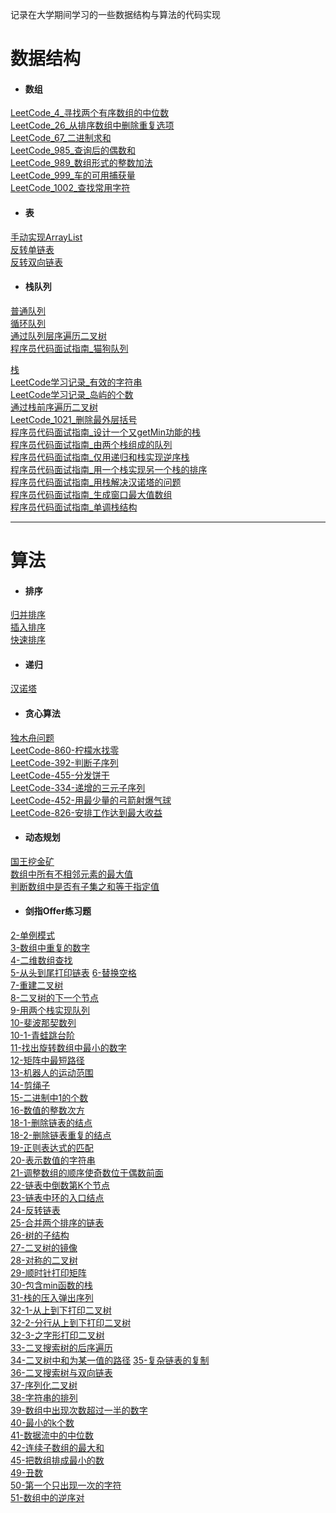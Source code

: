 记录在大学期间学习的一些数据结构与算法的代码实现

# 数据结构
- #### 数组   
[LeetCode_4_寻找两个有序数组的中位数](https://github.com/chenyongda2018/DataStructure-Algorithm/blob/master/LeetCode/%E5%AF%BB%E6%89%BE%E4%B8%A4%E4%B8%AA%E6%9C%89%E5%BA%8F%E6%95%B0%E7%BB%84%E7%9A%84%E4%B8%AD%E4%BD%8D%E6%95%B0_4/Solution.java)  
[LeetCode_26_从排序数组中删除重复选项](https://github.com/chenyongda2018/DataStructure-Algorithm/blob/master/LeetCode/%E4%BB%8E%E6%8E%92%E5%BA%8F%E6%95%B0%E7%BB%84%E4%B8%AD%E5%88%A0%E9%99%A4%E9%87%8D%E5%A4%8D%E9%A1%B9_26/Main.java)    
[LeetCode_67_二进制求和](https://github.com/chenyongda2018/DataStructure-Algorithm/blob/master/LeetCode/%E4%BA%8C%E8%BF%9B%E5%88%B6%E6%B1%82%E5%92%8C_67/Solution.java)  
[LeetCode_985_查询后的偶数和](https://github.com/chenyongda2018/DataStructure-Algorithm/blob/master/LeetCode/%E6%9F%A5%E8%AF%A2%E5%90%8E%E7%9A%84%E5%81%B6%E6%95%B0%E5%92%8C_985/Solution.java)    
[LeetCode_989_数组形式的整数加法](https://github.com/chenyongda2018/DataStructure-Algorithm/blob/master/LeetCode/%E6%95%B0%E7%BB%84%E5%BD%A2%E5%BC%8F%E7%9A%84%E6%95%B4%E6%95%B0%E5%8A%A0%E6%B3%95_989/Solution.java)  
[LeetCode_999_车的可用捕获量](https://github.com/chenyongda2018/DataStructure-Algorithm/blob/master/LeetCode/%E8%BD%A6%E7%9A%84%E5%8F%AF%E7%94%A8%E6%8D%95%E8%8E%B7%E9%87%8F_999/Solution.java)      
[LeetCode_1002_查找常用字符](https://github.com/chenyongda2018/DataStructure-Algorithm/blob/master/LeetCode/%E6%9F%A5%E6%89%BE%E5%B8%B8%E7%94%A8%E5%AD%97%E7%AC%A6_1002/Solution.java)  
- #### 表
[手动实现ArrayList](https://github.com/chenyongda2018/DataStructure-Algorithm/blob/master/src/DataStructure_List/MyArrayList.java)  
[反转单链表](https://github.com/chenyongda2018/DataStructure-Algorithm/blob/master/src/DataStructure_List/ReverseList.java)   
[反转双向链表](https://github.com/chenyongda2018/DataStructure-Algorithm/blob/master/src/DataStructure_List/ReverseDListNode.java)   
- #### 栈队列  
[普通队列](https://github.com/chenyongda2018/DataStructure-Algorithm/blob/master/src/DataStructure_Queue/MyQueue.java)  
[循环队列](https://github.com/chenyongda2018/DataStructure-Algorithm/blob/master/src/DataStructure_Queue/CircularQueue.java)  
[通过队列层序遍历二叉树](https://github.com/chenyongda2018/DataStructure-Algorithm/blob/master/src/DataStructure_Tree/Traversing_LevelOrder.java)  
[程序员代码面试指南_猫狗队列](https://github.com/chenyongda2018/DataStructure-Algorithm/blob/master/%E7%A8%8B%E5%BA%8F%E5%91%98%E4%BB%A3%E7%A0%81%E9%9D%A2%E8%AF%95%E6%8C%87%E5%8D%97/Chapter_1_%E6%A0%88%E9%98%9F%E5%88%97/T_4_%E7%8C%AB%E7%8B%97%E9%98%9F%E5%88%97/DogCatQueue.java)  


[栈](https://github.com/chenyongda2018/DataStructure-Algorithm/blob/master/src/DataStructure_Stack/MyStack.java)  
[LeetCode学习记录_有效的字符串](https://github.com/chenyongda2018/DataStructure-Algorithm/blob/master/src/DataStructure_Stack/%E6%9C%89%E6%95%88%E7%9A%84%E7%AC%A6%E5%8F%B7.md)  
[LeetCode学习记录_岛屿的个数](https://github.com/chenyongda2018/DataStructure-Algorithm/blob/master/src/DataStructure_Stack/%E5%B2%9B%E5%B1%BF%E7%9A%84%E4%B8%AA%E6%95%B0.md)  
[通过栈前序遍历二叉树](https://github.com/chenyongda2018/DataStructure-Algorithm/blob/master/src/DataStructure_Tree/Traversing_Preorder_1.java)   
[LeetCode_1021_删除最外层括号](https://github.com/chenyongda2018/DataStructure-Algorithm/blob/master/LeetCode/%E5%88%A0%E9%99%A4%E6%9C%80%E5%A4%96%E5%B1%82%E6%8B%AC%E5%8F%B7_1021/Solution.java)  
[程序员代码面试指南_设计一个又getMin功能的栈](https://github.com/chenyongda2018/DataStructure-Algorithm/blob/master/%E7%A8%8B%E5%BA%8F%E5%91%98%E4%BB%A3%E7%A0%81%E9%9D%A2%E8%AF%95%E6%8C%87%E5%8D%97/Chapter_1_%E6%A0%88%E9%98%9F%E5%88%97/T_1_%E8%AE%BE%E8%AE%A1%E4%B8%80%E4%B8%AA%E5%8F%88getMin%E5%8A%9F%E8%83%BD%E7%9A%84%E6%A0%88/MyStack.java)  
[程序员代码面试指南_由两个栈组成的队列](https://github.com/chenyongda2018/DataStructure-Algorithm/blob/master/%E7%A8%8B%E5%BA%8F%E5%91%98%E4%BB%A3%E7%A0%81%E9%9D%A2%E8%AF%95%E6%8C%87%E5%8D%97/Chapter_1_%E6%A0%88%E9%98%9F%E5%88%97/T_2_%E7%94%B1%E4%B8%A4%E4%B8%AA%E6%A0%88%E7%BB%84%E6%88%90%E7%9A%84%E9%98%9F%E5%88%97/MyQueue.java)  
[程序员代码面试指南_仅用递归和栈实现逆序栈](https://github.com/chenyongda2018/DataStructure-Algorithm/blob/master/%E7%A8%8B%E5%BA%8F%E5%91%98%E4%BB%A3%E7%A0%81%E9%9D%A2%E8%AF%95%E6%8C%87%E5%8D%97/Chapter_1_%E6%A0%88%E9%98%9F%E5%88%97/%E4%BB%85%E7%94%A8%E9%80%92%E5%BD%92%E5%92%8C%E6%A0%88%E5%AE%9E%E7%8E%B0%E9%80%86%E5%BA%8F%E6%A0%88/Solution.java)  
[程序员代码面试指南_用一个栈实现另一个栈的排序](https://github.com/chenyongda2018/DataStructure-Algorithm/blob/master/%E7%A8%8B%E5%BA%8F%E5%91%98%E4%BB%A3%E7%A0%81%E9%9D%A2%E8%AF%95%E6%8C%87%E5%8D%97/Chapter_1_%E6%A0%88%E9%98%9F%E5%88%97/T_5_%E7%94%A8%E4%B8%80%E4%B8%AA%E6%A0%88%E5%AE%9E%E7%8E%B0%E5%8F%A6%E4%B8%80%E4%B8%AA%E6%A0%88%E7%9A%84%E6%8E%92%E5%BA%8F/Solution.java)  
[程序员代码面试指南_用栈解决汉诺塔的问题](https://github.com/chenyongda2018/DataStructure-Algorithm/blob/master/%E7%A8%8B%E5%BA%8F%E5%91%98%E4%BB%A3%E7%A0%81%E9%9D%A2%E8%AF%95%E6%8C%87%E5%8D%97/Chapter_1_%E6%A0%88%E9%98%9F%E5%88%97/T_6_%E7%94%A8%E6%A0%88%E8%A7%A3%E5%86%B3%E6%B1%89%E8%AF%BA%E5%A1%94%E7%9A%84%E9%97%AE%E9%A2%98/Solution.java)  
[程序员代码面试指南_生成窗口最大值数组](https://github.com/chenyongda2018/DataStructure-Algorithm/blob/master/%E7%A8%8B%E5%BA%8F%E5%91%98%E4%BB%A3%E7%A0%81%E9%9D%A2%E8%AF%95%E6%8C%87%E5%8D%97/Chapter_1_%E6%A0%88%E9%98%9F%E5%88%97/T_7_%E7%94%9F%E6%88%90%E7%AA%97%E5%8F%A3%E6%9C%80%E5%A4%A7%E5%80%BC%E6%95%B0%E7%BB%84/Solution.java)  
[程序员代码面试指南_单调栈结构](https://github.com/chenyongda2018/DataStructure-Algorithm/blob/master/%E7%A8%8B%E5%BA%8F%E5%91%98%E4%BB%A3%E7%A0%81%E9%9D%A2%E8%AF%95%E6%8C%87%E5%8D%97/Chapter_1_%E6%A0%88%E9%98%9F%E5%88%97/T_8_%E5%8D%95%E8%B0%83%E6%A0%88%E7%BB%93%E6%9E%84/Solution.java)  

--- 

# 算法  
- #### 排序  
[归并排序](https://github.com/chenyongda2018/DataStructure-Algorithm/blob/master/src/DataStructure_Sort/MergeSort.java)  
[插入排序](https://github.com/chenyongda2018/DataStructure-Algorithm/blob/master/src/DataStructure_Sort/InsertSort.java)    
[快速排序](https://github.com/chenyongda2018/DataStructure-Algorithm/blob/master/src/DataStructure_Sort/QuickSort.java)  
- #### 递归
[汉诺塔](https://github.com/chenyongda2018/DataStructure-Algorithm/blob/master/%E7%AE%97%E6%B3%95%E5%88%86%E6%9E%90%E4%B8%8E%E8%AE%BE%E8%AE%A1/T_1_%E6%B1%89%E8%AF%BA%E5%A1%94/Solution.java)  
- #### 贪心算法
[独木舟问题](https://github.com/chenyongda2018/DataStructure-Algorithm/blob/master/%E7%AE%97%E6%B3%95%E5%88%86%E6%9E%90%E4%B8%8E%E8%AE%BE%E8%AE%A1/T_2_%E7%8B%AC%E6%9C%A8%E8%88%9F%E9%97%AE%E9%A2%98/Solution.java)  
[LeetCode-860-柠檬水找零](https://github.com/chenyongda2018/DataStructure-Algorithm/blob/master/LeetCode/%E8%B4%AA%E5%BF%83%E7%AE%97%E6%B3%95_1_%E6%9F%A0%E6%AA%AC%E6%B0%B4%E6%89%BE%E9%9B%B6/Solution.java)  
[LeetCode-392-判断子序列](https://github.com/chenyongda2018/DataStructure-Algorithm/blob/master/LeetCode/%E8%B4%AA%E5%BF%83%E7%AE%97%E6%B3%95_2_%E5%88%A4%E6%96%AD%E5%AD%90%E5%BA%8F%E5%88%97/Solution.java)  
[LeetCode-455-分发饼干](https://github.com/chenyongda2018/DataStructure-Algorithm/blob/master/LeetCode/%E8%B4%AA%E5%BF%83%E7%AE%97%E6%B3%95_3_%E5%88%86%E5%8F%91%E9%A5%BC%E5%B9%B2/Solution.java)  
[LeetCode-334-递增的三元子序列](https://github.com/chenyongda2018/DataStructure-Algorithm/blob/master/%E7%AE%97%E6%B3%95%E5%88%86%E6%9E%90%E4%B8%8E%E8%AE%BE%E8%AE%A1/%E8%B4%AA%E5%BF%83%E7%AE%97%E6%B3%95/T_334_%E9%80%92%E5%A2%9E%E7%9A%84%E4%B8%89%E5%85%83%E5%AD%90%E5%BA%8F%E5%88%97/Solution.java)  
[LeetCode-452-用最少量的弓箭射爆气球](https://github.com/chenyongda2018/DataStructure-Algorithm/blob/master/%E7%AE%97%E6%B3%95%E5%88%86%E6%9E%90%E4%B8%8E%E8%AE%BE%E8%AE%A1/%E8%B4%AA%E5%BF%83%E7%AE%97%E6%B3%95/T_452_%E7%94%A8%E6%9C%80%E5%B0%91%E9%87%8F%E7%9A%84%E7%AE%AD%E5%BC%95%E7%88%86%E6%B0%94%E7%90%83/Solution.java)  
[LeetCode-826-安排工作达到最大收益](https://github.com/chenyongda2018/DataStructure-Algorithm/blob/master/%E7%AE%97%E6%B3%95%E5%88%86%E6%9E%90%E4%B8%8E%E8%AE%BE%E8%AE%A1/%E8%B4%AA%E5%BF%83%E7%AE%97%E6%B3%95/T_826_%E5%AE%89%E6%8E%92%E5%B7%A5%E4%BD%9C%E8%BE%BE%E5%88%B0%E6%9C%80%E5%A4%A7%E6%94%B6%E7%9B%8A/Solution.java)  

- #### 动态规划
[国王挖金矿](https://github.com/chenyongda2018/DataStructure-Algorithm/blob/master/%E7%AE%97%E6%B3%95%E5%88%86%E6%9E%90%E4%B8%8E%E8%AE%BE%E8%AE%A1/T_3_%E5%9B%BD%E7%8E%8B%E6%8C%96%E9%87%91%E7%9F%BF%E9%97%AE%E9%A2%98/Solution.java)  
[数组中所有不相邻元素的最大值](https://github.com/chenyongda2018/DataStructure-Algorithm/blob/master/%E7%AE%97%E6%B3%95%E5%88%86%E6%9E%90%E4%B8%8E%E8%AE%BE%E8%AE%A1/%E5%8A%A8%E6%80%81%E8%A7%84%E5%88%92/T_1_%E4%B8%8D%E7%9B%B8%E9%82%BB%E5%85%83%E7%B4%A0%E4%B9%8B%E5%92%8C%E7%9A%84%E6%9C%80%E5%A4%A7%E5%80%BC/Solution.java)  
[判断数组中是否有子集之和等于指定值](https://github.com/chenyongda2018/DataStructure-Algorithm/blob/master/%E7%AE%97%E6%B3%95%E5%88%86%E6%9E%90%E4%B8%8E%E8%AE%BE%E8%AE%A1/%E5%8A%A8%E6%80%81%E8%A7%84%E5%88%92/T_2_%E5%AD%90%E9%9B%86%E4%B9%8B%E5%92%8C%E7%AD%89%E4%BA%8E%E6%8C%87%E5%AE%9A%E5%80%BC/Solution.java)  


- #### 剑指Offer练习题
[2-单例模式](https://github.com/chenyongda2018/DataStructure-Algorithm/tree/master/%E5%89%91%E6%8C%87Offer/T2_%E5%AE%9E%E7%8E%B0SingleTon%E6%A8%A1%E5%BC%8F)  
[3-数组中重复的数字](https://github.com/chenyongda2018/DataStructure-Algorithm/blob/master/%E5%89%91%E6%8C%87Offer/T3_%E6%95%B0%E7%BB%84%E4%B8%AD%E9%87%8D%E5%A4%8D%E7%9A%84%E6%95%B0%E5%AD%97/Main.java)  
[4-二维数组查找](https://github.com/chenyongda2018/DataStructure-Algorithm/tree/master/%E5%89%91%E6%8C%87Offer/T3_%E4%BA%8C%E7%BB%B4%E6%95%B0%E7%BB%84%E6%9F%A5%E6%89%BE)    
[5-从头到尾打印链表](https://github.com/chenyongda2018/DataStructure-Algorithm/tree/master/%E5%89%91%E6%8C%87Offer/T5_%E4%BB%8E%E5%B0%BE%E5%88%B0%E5%A4%B4%E6%89%93%E5%8D%B0%E9%93%BE%E8%A1%A8)
[6-替换空格](https://github.com/chenyongda2018/DataStructure-Algorithm/tree/master/%E5%89%91%E6%8C%87Offer/T4_%E6%9B%BF%E6%8D%A2%E7%A9%BA%E6%A0%BC)  
[7-重建二叉树](https://github.com/chenyongda2018/DataStructure-Algorithm/blob/master/%E5%89%91%E6%8C%87Offer/T7_%E9%87%8D%E5%BB%BA%E4%BA%8C%E5%8F%89%E6%A0%91/Main.java)  
[8-二叉树的下一个节点](https://github.com/chenyongda2018/DataStructure-Algorithm/blob/master/%E5%89%91%E6%8C%87Offer/T8_%E4%BA%8C%E5%8F%89%E6%A0%91%E7%9A%84%E4%B8%8B%E4%B8%80%E4%B8%AA%E8%8A%82%E7%82%B9/Main.java)    
[9-用两个栈实现队列](https://github.com/chenyongda2018/DataStructure-Algorithm/blob/master/%E5%89%91%E6%8C%87Offer/T9_%E7%94%A8%E4%B8%A4%E4%B8%AA%E6%A0%88%E5%AE%9E%E7%8E%B0%E9%98%9F%E5%88%97/StackQueue.java)    
[10-斐波那契数列](https://github.com/chenyongda2018/DataStructure-Algorithm/blob/master/%E5%89%91%E6%8C%87Offer/T_10_1_%E6%96%90%E6%B3%A2%E9%82%A3%E5%A5%91%E6%95%B0%E5%88%97/Solution.java)    
[10-1-青蛙跳台阶](https://github.com/chenyongda2018/DataStructure-Algorithm/blob/master/%E5%89%91%E6%8C%87Offer/T_10_2_%E9%9D%92%E8%9B%99%E8%B7%B3%E5%8F%B0%E9%98%B6/Solution.java)   
[11-找出旋转数组中最小的数字](https://github.com/chenyongda2018/DataStructure-Algorithm/blob/master/%E5%89%91%E6%8C%87Offer/T_11_%E6%89%BE%E5%87%BA%E6%97%8B%E8%BD%AC%E6%95%B0%E7%BB%84%E7%9A%84%E6%9C%80%E5%B0%8F%E6%95%B0%E5%AD%97/Solution.java)  
[12-矩阵中最短路径](https://github.com/chenyongda2018/DataStructure-Algorithm/blob/master/%E5%89%91%E6%8C%87Offer/T_12_%E7%9F%A9%E9%98%B5%E4%B8%AD%E7%9A%84%E8%B7%AF%E5%BE%84/Solution.java)  
[13-机器人的运动范围](https://github.com/chenyongda2018/DataStructure-Algorithm/blob/master/%E5%89%91%E6%8C%87Offer/T_13_%E6%9C%BA%E5%99%A8%E4%BA%BA%E7%9A%84%E8%BF%90%E5%8A%A8%E8%8C%83%E5%9B%B4/Solution.java)  
[14-剪绳子](https://github.com/chenyongda2018/DataStructure-Algorithm/blob/master/%E5%89%91%E6%8C%87Offer/T_14_%E5%89%AA%E7%BB%B3%E5%AD%90/Solution.java)  
[15-二进制中1的个数](https://github.com/chenyongda2018/DataStructure-Algorithm/blob/master/%E5%89%91%E6%8C%87Offer/T_15_%E4%BA%8C%E8%BF%9B%E5%88%B6%E4%B8%AD1%E7%9A%84%E4%B8%AA%E6%95%B0/Solution.java)  
[16-数值的整数次方](https://github.com/chenyongda2018/DataStructure-Algorithm/blob/master/%E5%89%91%E6%8C%87Offer/T_16_%E6%95%B0%E5%80%BC%E7%9A%84%E6%95%B4%E6%95%B0%E6%AC%A1%E6%96%B9/Solution.java)  
[18-1-删除链表的结点](https://github.com/chenyongda2018/DataStructure-Algorithm/blob/master/%E5%89%91%E6%8C%87Offer/T_18_1_%E5%88%A0%E9%99%A4%E9%93%BE%E8%A1%A8%E7%9A%84%E8%8A%82%E7%82%B9/Solution.java)  
[18-2-删除链表重复的结点](https://github.com/chenyongda2018/DataStructure-Algorithm/blob/master/%E5%89%91%E6%8C%87Offer/T_18_2_%E5%88%A0%E9%99%A4%E9%93%BE%E8%A1%A8%E4%B8%AD%E9%87%8D%E5%A4%8D%E7%9A%84%E8%8A%82%E7%82%B9/Solution.java)  
[19-正则表达式的匹配](https://github.com/chenyongda2018/DataStructure-Algorithm/blob/master/%E5%89%91%E6%8C%87Offer/T_19_%E6%AD%A3%E5%88%99%E8%A1%A8%E8%BE%BE%E5%BC%8F%E5%8C%B9%E9%85%8D/Solution.java)  
[20-表示数值的字符串](https://github.com/chenyongda2018/DataStructure-Algorithm/blob/master/%E5%89%91%E6%8C%87Offer/T_20_%E8%A1%A8%E7%A4%BA%E6%95%B0%E5%80%BC%E7%9A%84%E5%AD%97%E7%AC%A6%E4%B8%B2/Solution.java)  
[21-调整数组的顺序使奇数位于偶数前面](https://github.com/chenyongda2018/DataStructure-Algorithm/blob/master/%E5%89%91%E6%8C%87Offer/T_21_%E8%B0%83%E6%95%B4%E6%95%B0%E7%BB%84%E9%A1%BA%E5%BA%8F%E4%BD%BF%E5%A5%87%E6%95%B0%E4%BD%8D%E4%BA%8E%E5%81%B6%E6%95%B0%E5%89%8D%E9%9D%A2/Solution.java)  
[22-链表中倒数第K个节点](https://github.com/chenyongda2018/DataStructure-Algorithm/blob/master/%E5%89%91%E6%8C%87Offer/T_22_%E9%93%BE%E8%A1%A8%E4%B8%AD%E5%80%92%E6%95%B0%E7%AC%ACK%E4%B8%AA%E8%8A%82%E7%82%B9/Solution.java)  
[23-链表中环的入口结点](https://github.com/chenyongda2018/DataStructure-Algorithm/blob/master/%E5%89%91%E6%8C%87Offer/T_23_%E9%93%BE%E8%A1%A8%E4%B8%AD%E7%8E%AF%E7%9A%84%E5%85%A5%E5%8F%A3%E7%BB%93%E7%82%B9/Solution.java)  
[24-反转链表](https://github.com/chenyongda2018/DataStructure-Algorithm/blob/master/%E5%89%91%E6%8C%87Offer/T_24_%E5%8F%8D%E8%BD%AC%E9%93%BE%E8%A1%A8/Solution.java)  
[25-合并两个排序的链表](https://github.com/chenyongda2018/DataStructure-Algorithm/blob/master/%E5%89%91%E6%8C%87Offer/T_24_%E5%8F%8D%E8%BD%AC%E9%93%BE%E8%A1%A8/Solution.java)  
[26-树的子结构](https://github.com/chenyongda2018/DataStructure-Algorithm/blob/master/%E5%89%91%E6%8C%87Offer/T_26_%E6%A0%91%E7%9A%84%E5%AD%90%E7%BB%93%E6%9E%84/Solution.java)  
[27-二叉树的镜像](https://github.com/chenyongda2018/DataStructure-Algorithm/blob/master/%E5%89%91%E6%8C%87Offer/T_27_%E4%BA%8C%E5%8F%89%E6%A0%91%E9%95%9C%E5%83%8F/Solution.java)  
[28-对称的二叉树](https://github.com/chenyongda2018/DataStructure-Algorithm/blob/master/%E5%89%91%E6%8C%87Offer/T_28_%E5%AF%B9%E7%A7%B0%E7%9A%84%E4%BA%8C%E5%8F%89%E6%A0%91/Solution.java)  
[29-顺时针打印矩阵](https://github.com/chenyongda2018/DataStructure-Algorithm/blob/master/%E5%89%91%E6%8C%87Offer/T_28_%E5%AF%B9%E7%A7%B0%E7%9A%84%E4%BA%8C%E5%8F%89%E6%A0%91/Solution.java)  
[30-包含min函数的栈](https://github.com/chenyongda2018/DataStructure-Algorithm/blob/master/%E5%89%91%E6%8C%87Offer/T_30_%E5%8C%85%E5%90%ABmin%E5%87%BD%E6%95%B0%E7%9A%84%E6%A0%88/Solution.java)  
[31-栈的压入弹出序列](https://github.com/chenyongda2018/DataStructure-Algorithm/blob/master/%E5%89%91%E6%8C%87Offer/T_31_%E6%A0%88%E7%9A%84%E5%8E%8B%E5%85%A5%E5%BC%B9%E5%87%BA%E5%BA%8F%E5%88%97/Solution.java)  
[32-1-从上到下打印二叉树](https://github.com/chenyongda2018/DataStructure-Algorithm/blob/master/%E5%89%91%E6%8C%87Offer/T_32_1_%E4%BB%8E%E4%B8%8A%E5%88%B0%E4%B8%8B%E6%89%93%E5%8D%B0%E4%BA%8C%E5%8F%89%E6%A0%91/Solution.java)  
[32-2-分行从上到下打印二叉树](https://github.com/chenyongda2018/DataStructure-Algorithm/blob/master/%E5%89%91%E6%8C%87Offer/T_32_2_%E5%88%86%E8%A1%8C%E4%BB%8E%E4%B8%8A%E5%88%B0%E4%B8%8B%E6%89%93%E5%8D%B0%E4%BA%8C%E5%8F%89%E6%A0%91/Solution.java)   
[32-3-之字形打印二叉树](https://github.com/chenyongda2018/DataStructure-Algorithm/blob/master/%E5%89%91%E6%8C%87Offer/T_32_3_%E4%B9%8B%E5%AD%97%E5%BD%A2%E5%8D%B0%E4%BA%8C%E5%8F%89%E6%A0%91/Solution.java)  
[33-二叉搜索树的后序遍历](https://github.com/chenyongda2018/DataStructure-Algorithm/blob/master/%E5%89%91%E6%8C%87Offer/T_32_3_%E4%B9%8B%E5%AD%97%E5%BD%A2%E5%8D%B0%E4%BA%8C%E5%8F%89%E6%A0%91/Solution.java)  
[34-二叉树中和为某一值的路径](https://github.com/chenyongda2018/DataStructure-Algorithm/blob/master/%E5%89%91%E6%8C%87Offer/T_32_3_%E4%B9%8B%E5%AD%97%E5%BD%A2%E5%8D%B0%E4%BA%8C%E5%8F%89%E6%A0%91/Solution.java) 
[35-复杂链表的复制](https://github.com/chenyongda2018/DataStructure-Algorithm/blob/master/%E5%89%91%E6%8C%87Offer/T_35_%E5%A4%8D%E6%9D%82%E9%93%BE%E8%A1%A8%E7%9A%84%E5%A4%8D%E5%88%B6/Solution.java)  
[36-二叉搜索树与双向链表](https://github.com/chenyongda2018/DataStructure-Algorithm/blob/master/%E5%89%91%E6%8C%87Offer/T_36_%E4%BA%8C%E5%8F%89%E6%90%9C%E7%B4%A2%E6%A0%91%E4%B8%8E%E5%8F%8C%E5%90%91%E9%93%BE%E8%A1%A8/Solution.java)  
[37-序列化二叉树](https://github.com/chenyongda2018/DataStructure-Algorithm/blob/master/%E5%89%91%E6%8C%87Offer/T_37_%E5%BA%8F%E5%88%97%E5%8C%96%E4%BA%8C%E5%8F%89%E6%A0%91/Solution.java)  
[38-字符串的排列](https://github.com/chenyongda2018/DataStructure-Algorithm/blob/master/%E5%89%91%E6%8C%87Offer/T_38_%E5%AD%97%E7%AC%A6%E4%B8%B2%E7%9A%84%E6%8E%92%E5%88%97/Solution.java)  
[39-数组中出现次数超过一半的数字](https://github.com/chenyongda2018/DataStructure-Algorithm/blob/master/%E5%89%91%E6%8C%87Offer/T_39_%E6%95%B0%E7%BB%84%E4%B8%AD%E5%87%BA%E7%8E%B0%E6%AC%A1%E6%95%B0%E8%B6%85%E8%BF%87%E4%B8%80%E5%8D%8A%E7%9A%84%E6%95%B0%E5%AD%97/Solution_1.java)  
[40-最小的k个数](https://github.com/chenyongda2018/DataStructure-Algorithm/blob/master/%E5%89%91%E6%8C%87Offer/T_40_%E6%9C%80%E5%B0%8F%E7%9A%84K%E4%B8%AA%E6%95%B0/Solution.java)    
[41-数据流中的中位数](https://github.com/chenyongda2018/DataStructure-Algorithm/blob/master/%E5%89%91%E6%8C%87Offer/T_41_%E6%95%B0%E6%8D%AE%E6%B5%81%E4%B8%AD%E7%9A%84%E4%B8%AD%E4%BD%8D%E6%95%B0/Solution.java)  
[42-连续子数组的最大和](https://github.com/chenyongda2018/DataStructure-Algorithm/blob/master/%E5%89%91%E6%8C%87Offer/T_42_%E8%BF%9E%E7%BB%AD%E5%AD%90%E6%95%B0%E7%BB%84%E7%9A%84%E6%9C%80%E5%A4%A7%E5%92%8C/Solution.java)  
[45-把数组排成最小的数](https://github.com/chenyongda2018/DataStructure-Algorithm/blob/master/%E5%89%91%E6%8C%87Offer/T_45_%E6%8A%8A%E6%95%B0%E7%BB%84%E6%8E%92%E6%88%90%E6%9C%80%E5%B0%8F%E7%9A%84%E6%95%B0/Solution.java)  
[49-丑数](https://github.com/chenyongda2018/DataStructure-Algorithm/blob/master/%E5%89%91%E6%8C%87Offer/T_49_%E4%B8%91%E6%95%B0/Solution.java)  
[50-第一个只出现一次的字符](https://github.com/chenyongda2018/DataStructure-Algorithm/blob/master/%E5%89%91%E6%8C%87Offer/T_50_%E7%AC%AC%E4%B8%80%E4%B8%AA%E5%8F%AA%E5%87%BA%E7%8E%B0%E4%B8%80%E6%AC%A1%E7%9A%84%E5%AD%97%E7%AC%A6/Solution.java)  
[51-数组中的逆序对](https://github.com/chenyongda2018/DataStructure-Algorithm/blob/master/%E5%89%91%E6%8C%87Offer/T_51_%E6%95%B0%E7%BB%84%E4%B8%AD%E7%9A%84%E9%80%86%E5%BA%8F%E5%AF%B9/Solution.java)  




